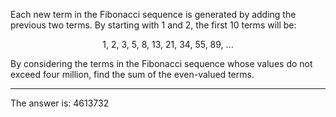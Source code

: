 <p>Each new term in the Fibonacci sequence is generated by adding the previous two terms. By starting with 1 and 2, the first 10 terms will be:</p>
<p align="center">1, 2, 3, 5, 8, 13, 21, 34, 55, 89, ...</p>
<p>By considering the terms in the Fibonacci sequence whose values do not exceed four million, find the sum of the even-valued terms.</p>

---

The answer is: 4613732

